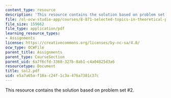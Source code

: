 ```yaml
---
content_type: resource
description: 'This resource contains the solution based on problem set #2.'
file: /ol-ocw-studio-app/courses/8-871-selected-topics-in-theoretical-particle-physics-branes-and-gauge-theory-dynamics-fall-2004/e5a7a65af18ac24f1c3a476a7381c37c_sol2.pdf
file_size: 159662
file_type: application/pdf
learning_resource_types:
- Assignments
license: https://creativecommons.org/licenses/by-nc-sa/4.0/
ocw_type: OCWFile
parent_title: Assignments
parent_type: CourseSection
parent_uid: 6a7f6cfd-3368-327b-8ab1-c4a04825d3a6
resourcetype: Document
title: sol2.pdf
uid: e5a7a65a-f18a-c24f-1c3a-476a7381c37c
---
```

This resource contains the solution based on problem set #2.